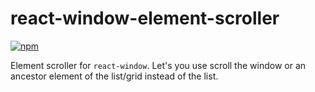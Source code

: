 # react-window-element-scroller

[![npm](https://img.shields.io/npm/v/react-window-element-scroller)](https://www.npmjs.com/package/react-window-element-scroller)

Element scroller for `react-window`. Let's you use scroll the window or an ancestor element of the list/grid instead of the list.
